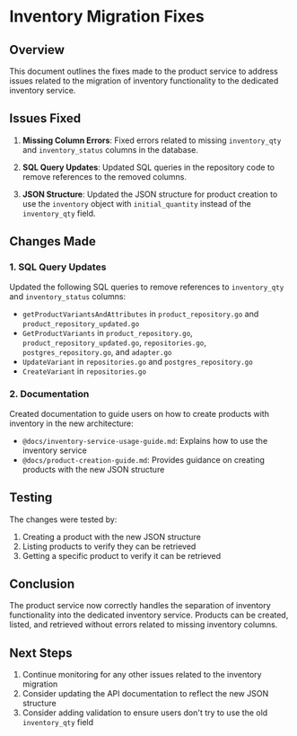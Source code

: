 # Inventory Migration Fixes

## Overview

This document outlines the fixes made to the product service to address issues related to the migration of inventory functionality to the dedicated inventory service.

## Issues Fixed

1. **Missing Column Errors**: Fixed errors related to missing `inventory_qty` and `inventory_status` columns in the database.

2. **SQL Query Updates**: Updated SQL queries in the repository code to remove references to the removed columns.

3. **JSON Structure**: Updated the JSON structure for product creation to use the `inventory` object with `initial_quantity` instead of the `inventory_qty` field.

## Changes Made

### 1. SQL Query Updates

Updated the following SQL queries to remove references to `inventory_qty` and `inventory_status` columns:

- `getProductVariantsAndAttributes` in `product_repository.go` and `product_repository_updated.go`
- `GetProductVariants` in `product_repository.go`, `product_repository_updated.go`, `repositories.go`, `postgres_repository.go`, and `adapter.go`
- `UpdateVariant` in `repositories.go` and `postgres_repository.go`
- `CreateVariant` in `repositories.go`

### 2. Documentation

Created documentation to guide users on how to create products with inventory in the new architecture:

- `@docs/inventory-service-usage-guide.md`: Explains how to use the inventory service
- `@docs/product-creation-guide.md`: Provides guidance on creating products with the new JSON structure

## Testing

The changes were tested by:

1. Creating a product with the new JSON structure
2. Listing products to verify they can be retrieved
3. Getting a specific product to verify it can be retrieved

## Conclusion

The product service now correctly handles the separation of inventory functionality into the dedicated inventory service. Products can be created, listed, and retrieved without errors related to missing inventory columns.

## Next Steps

1. Continue monitoring for any other issues related to the inventory migration
2. Consider updating the API documentation to reflect the new JSON structure
3. Consider adding validation to ensure users don't try to use the old `inventory_qty` field
